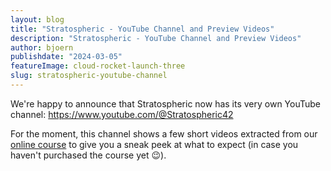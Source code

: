 ```yaml
---
layout: blog
title: "Stratospheric - YouTube Channel and Preview Videos"
description: "Stratospheric - YouTube Channel and Preview Videos"
author: bjoern
publishdate: "2024-03-05"
featureImage: cloud-rocket-launch-three
slug: stratospheric-youtube-channel
---
```


We're happy to announce that Stratospheric now has its very own YouTube channel: https://www.youtube.com/@Stratospheric42

For the moment, this channel shows a few short videos extracted from our [online course](https://stratospheric.dev/online-course/) to give you a sneak peek at what to expect (in case you haven't purchased the course yet 😉).
